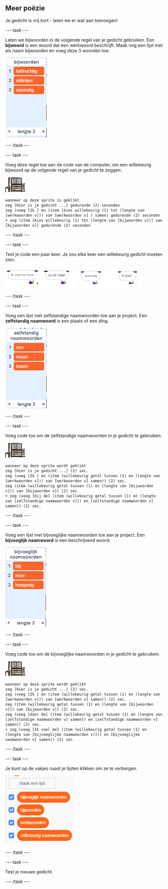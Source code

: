 ## Meer poëzie

Je gedicht is vrij kort - laten we er wat aan toevoegen!

--- task ---

Laten we bijwoorden in de volgende regel van je gedicht gebruiken. Een **bijwoord** is een woord dat een werkwoord beschrijft. Maak nog een lijst met als naam bijwoorden en voeg deze 3 woorden toe:

![lijst met de woorden luidruchtig, stilletjes, oneindig](images/poetry-adverbs.png)

--- /task ---

--- task ---

Voeg deze regel toe aan de code van de computer, om een willekeurig bijwoord op de volgende regel van je gedicht te zeggen:

![computer sprite](images/computer-sprite.png)

```blocks3
wanneer op deze sprite is geklikt
zeg [Hier is je gedicht ...] gedurende (2) seconden
zeg (voeg [Ik ] en (item (kies willekeurig (1) tot (lengte van [werkwoorden v])) van [werkwoorden v] ) samen) gedurende (2) seconden
+ zeg (item (kies willekeurig (1) tot (lengte van [bijwoorden v])) van [bijwoorden v]) gedurende (2) seconden
```

--- /task ---

--- task ---

Test je code een paar keer. Je zou elke keer een willekeurig gedicht moeten zien.

![willekeurige tekstballonnen met bijwoorden](images/poetry-adverb-test.png)

--- /task ---

--- task ---

Voeg een lijst met zelfstandige naamwoorden toe aan je project. Een **zelfstandig naamwoord** is een plaats of een ding.

![een lijst met zelfstandige naamwoorden met de woorden zee, maan, boom](images/poetry-nouns.png)

--- /task ---

--- task ---

Voeg code toe om de zelfstandige naamwoorden in je gedicht te gebruiken.

![computer sprite](images/computer-sprite.png)

```blocks3
wanneer op deze sprite wordt geklikt
zeg [Hier is je gedicht ...] (2) sec.
zeg (voeg [Ik ] en (item (willekeurig getal tussen (1) en (lengte van [werkwoorden v])) van [werkwoorden v] samen)) (2) sec.
zeg (item (willekeurig getal tussen (1) en (lengte van [bijwoorden v])) van [bijwoorden v]) (2) sec.
+ zeg (voeg [bij de] (item (willekeurig getal tussen (1) en (lengte van [zelfstandige naamwoorden v])) en [zelfstandige naamwoorden v] samen)) (2) sec.
```

--- /task ---

--- task ---

Voeg een lijst met bijvoeglijke naamwoorden toe aan je project. Een **bijvoeglijk naamwoord** is een beschrijvend woord.

![een lijst met bijvoeglijke naamwoorden blij, moe, hongerig](images/poetry-adjectives.png)

--- /task ---

--- task ---

Voeg code toe om de bijvoeglijke naamwoorden in je gedicht te gebruiken:

![computer sprite](images/computer-sprite.png)

```blocks3
wanneer op deze sprite wordt geklikt
zeg [Hier is je gedicht ...] (2) sec.
zeg (voeg [Ik ] en (item (willekeurig getal tussen (1) en (lengte van [werkwoorden v])) van [werkwoorden v] samen)) (2) sec.
zeg (item (willekeurig getal tussen (1) en (lengte van [bijwoorden v])) van [bijwoorden v]) (2) sec.
zeg (voeg [door de] (item (willekeurig getal tussen (1) en (lengte van [zelfstandige naamwoorden v] samen)) en [zelfstandige naamwoorden v] samen)) (2) sec.
+ zeg (voeg [Ik voel me] (item (willekeurig getal tussen (1) en (lengte van [bijvoeglijke naamwoorden v)])) en [bijvoeglijke naamwoorden v] samen)) (2) sec.
```

--- /task ---

--- task ---

Je kunt op de vakjes naast je lijsten klikken om ze te verbergen.

![lijst variabelen met de geselecteerde selectievakjes](images/poetry-lists-tick.png)

--- /task ---

--- task ---

Test je nieuwe gedicht.

--- /task ---